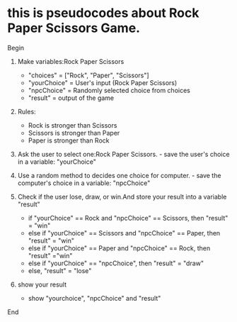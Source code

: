 # this is pseudocodes about Rock Paper Scissors Game.

Begin
1. Make variables:Rock Paper Scissors
   - "choices" = ["Rock", "Paper", "Scissors"]
   - "yourChoice" = User's input (Rock Paper Scissors)
   - "npcChoice" = Randomly selected choice from choices
   - "result" = output of the game
   
2. Rules:
    - Rock is stronger than Scissors
    - Scissors is stronger than Paper
    - Paper is stronger than Rock
  
3. Ask the user to select one:Rock Paper Scissors. - save the user's choice in a variable: "yourChoice"

4. Use a random method to decides one choice for computer. - save the computer's choice in a variable: "npcChoice"
   
5. Check if the user lose, draw, or win.And store your result into a variable "result"
   - if "yourChoice" == Rock and "npcChoice" == Scissors, then "result" = "win"
   - else if "yourChoice" == Scissors and "npcChoice" == Paper, then "result" = "win"
   - else if "yourChoice" == Paper and "npcChoice" == Rock, then "result" ="win"
   - else if "yourChoice" == "npcChoice", then "result" = "draw"
   - else, "result" = "lose"

6. show your result
   - show "yourchoice", "npcChoice" and "result"

End